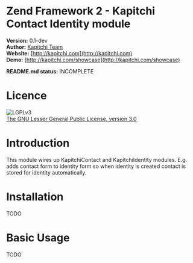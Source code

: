 Zend Framework 2 - Kapitchi Contact Identity module
==============================================

__Version:__ 0.1-dev  
__Author:__  [Kapitchi Team](http://kapitchi.com/team)  
__Website:__ [http://kapitchi.com](http://kapitchi.com)  
__Demo:__    [http://kapitchi.com/showcase](http://kapitchi.com/showcase)  

__README.md status:__ INCOMPLETE  

Licence
=======

![LGPLv3](http://www.gnu.org/graphics/lgplv3-88x31.png)  
[The GNU Lesser General Public License, version 3.0](LICENSE.txt)


Introduction
============

This module wires up KapitchiContact and KapitchiIdentity modules.
E.g. adds contact form to identity form so when identity is created contact is stored for identity automatically.


Installation
============

TODO

Basic Usage
===========

TODO



